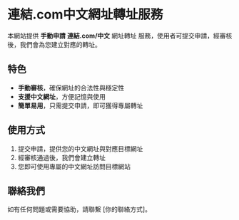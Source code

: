 # 連結.com中文網址轉址服務

本網站提供 **手動申請** 
**連結.com/中文** 網址轉址 服務，使用者可提交申請，經審核後，我們會為您建立對應的轉址。

## 特色
- **手動審核**，確保網址的合法性與穩定性  
- **支援中文網址**，方便記憶與使用  
- **簡單易用**，只需提交申請，即可獲得專屬轉址  

## 使用方式
1. 提交申請，提供您的中文網址與對應目標網址  
2. 經審核通過後，我們會建立轉址  
3. 您即可使用專屬的中文網址訪問目標網站  

## 聯絡我們
如有任何問題或需要協助，請聯繫 [你的聯絡方式]。
